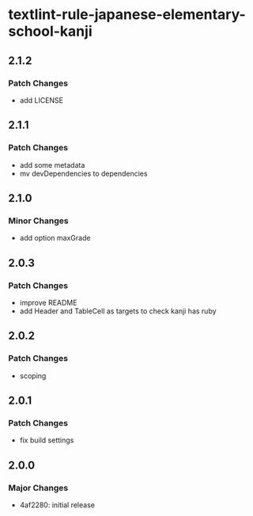 # textlint-rule-japanese-elementary-school-kanji

## 2.1.2

### Patch Changes

- add LICENSE

## 2.1.1

### Patch Changes

- add some metadata
- mv devDependencies to dependencies

## 2.1.0

### Minor Changes

- add option maxGrade

## 2.0.3

### Patch Changes

- improve README
- add Header and TableCell as targets to check kanji has ruby

## 2.0.2

### Patch Changes

- scoping

## 2.0.1

### Patch Changes

- fix build settings

## 2.0.0

### Major Changes

- 4af2280: initial release
